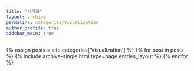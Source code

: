 ```yaml
---
title: "시각화"
layout: archive
permalink: categories/Visualization
author_profile: true
sidebar_main: true
---
```



{% assign posts = site.categories['Visualization'] %}
{% for post in posts %} {% include archive-single.html type=page.entries_layout %} {% endfor %}